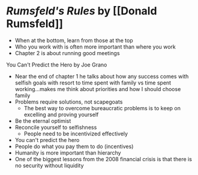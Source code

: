 
# *Rumsfeld's Rules* by [[Donald Rumsfeld]]


* When at the bottom, learn from those at the top
* Who you work with is often more important than where you work 
* Chapter 2 is about running good meetings 

You Can't Predict the Hero by Joe Grano
* Near the end of chapter 1 he talks about how any success comes with selfish goals with resort to time spent with family vs time spent working...makes me think about priorities and how I should choose family 
* Problems require solutions, not scapegoats
    * The best way to overcome bureaucratic problems is to keep on excelling and proving yourself 
* Be the eternal optimist
* Reconcile yourself to selfishness
    * People need to be incentivized effectively 
* You can't predict the hero
* People do what you pay them to do (incentives)
* Humanity is more important than hierarchy
* One of the biggest lessons from the 2008 financial crisis is that there is no security without liquidity




